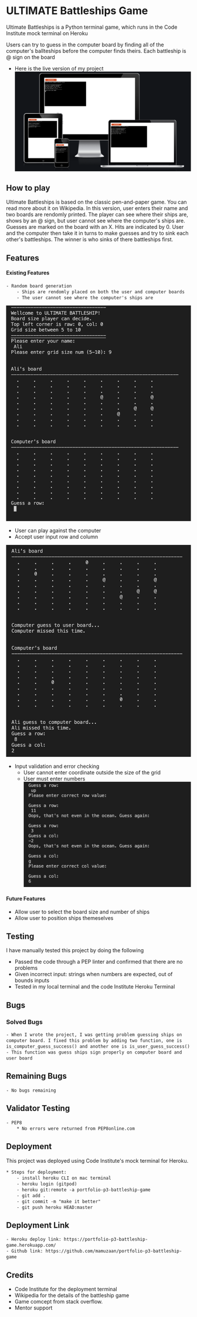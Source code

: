 # ULTIMATE Battleships Game

Ultimate Battleships is a Python terminal game, which runs in the Code Institute mock terminal on Heroku

Users can try to guess in the computer board by finding all of the computer's ballteships before the computer finds theirs. Each battleship is @ sign on the board

- Here is the live version of my project
![live verson different screen](images/screenshot.png)


## How to play
Ultimate Battleships is based on the classic pen-and-paper game. You can read more about it on Wikipedia. 
In this version, user enters their name and two boards are rendomly printed.
The player can see where their ships are, shows by an @ sign, but user cannot see where the computer's ships are.
Guesses are marked on the board with an X. Hits are indicated by 0.
User and the computer then take it in turns to make guesses and try to sink each other's battleships.
The winner is who sinks of there battleships first.

## Features

#### Existing Features
    - Random board generation
        - Ships are rendomly placed on both the user and computer boards
        - The user cannot see where the computer's ships are
![screenship1.png](images/screenshot1.png)

* User can play against the computer
* Accept user input row and column

![screenshot2.png](images/screenshot2.png)

* Input validation and error checking
    - User cannot enter coordinate outside the size of the grid
    - User must enter numbers
![screenshot3.png](images/screenshot3.png)

#### Future Features
- Allow user to select the board size and number of ships 
- Allow user to position ships themeselves


## Testing

I have manually tested this project by doing the following
- Passed the code through a PEP linter and confirmed that there are no problems
- Given incorrect input: strings when numbers are expected, out of bounds inputs
- Tested in my local terminal and the code Institute Heroku Terminal


## Bugs

### Solved Bugs
    - When I wrote the project, I was getting problem guessing ships on computer board. I fixed this problem by adding two function, one is is_computer_guess_success() and another one is is_user_guess_success()
    - This function was guess ships sign properly on computer board and user board

## Remaining Bugs
    - No bugs remaining

## Validator Testing
    - PEP8
        * No errors were returned from PEP8online.com

## Deployment 
This project was deployed using Code Institute's mock terminal for Heroku.

    * Steps for deployment:
        - install heroku CLI on mac terminal
        - heroku login (gitpod)
        - heroku git:remote -a portfolio-p3-battleship-game
        - git add .
        - git commit -m "make it better"
        - git push heroku HEAD:master

## Deployment Link
    - Heroku deploy link: https://portfolio-p3-battleship-game.herokuapp.com/
    - Github link: https://github.com/mamuzaan/portfolio-p3-battleship-game

## Credits
- Code Institute for the deployment terminal
- Wikipedia for the details of the battleship game
- Game comcept from stack overflow.
- Mentor support

